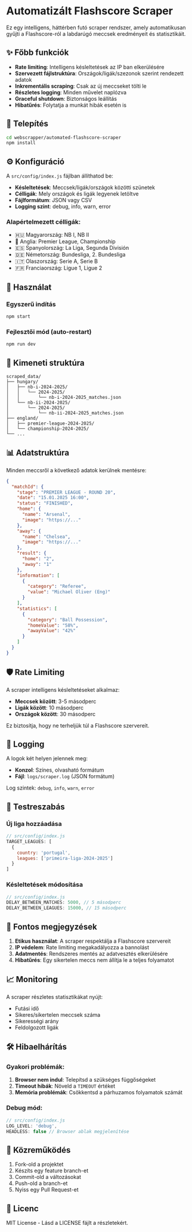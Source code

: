 # Automatizált Flashscore Scraper

Ez egy intelligens, háttérben futó scraper rendszer, amely automatikusan gyűjti a Flashscore-ról a labdarúgó meccsek eredményeit és statisztikáit.

## ✨ Főbb funkciók

- **Rate limiting**: Intelligens késleltetések az IP ban elkerülésére
- **Szervezett fájlstruktúra**: Országok/ligák/szezonok szerint rendezett adatok
- **Inkrementális scraping**: Csak az új meccseket tölti le
- **Részletes logging**: Minden művelet naplózva
- **Graceful shutdown**: Biztonságos leállítás
- **Hibatűrés**: Folytatja a munkát hibák esetén is

## 🚀 Telepítés

```bash
cd webscrapper/automated-flashscore-scraper
npm install
```

## ⚙️ Konfiguráció

A `src/config/index.js` fájlban állíthatod be:

- **Késleltetések**: Meccsek/ligák/országok közötti szünetek
- **Célligák**: Mely országok és ligák legyenek letöltve
- **Fájlformátum**: JSON vagy CSV
- **Logging szint**: debug, info, warn, error

### Alapértelmezett célligák:
- 🇭🇺 Magyarország: NB I, NB II
- 🏴󠁧󠁢󠁥󠁮󠁧󠁿 Anglia: Premier League, Championship
- 🇪🇸 Spanyolország: La Liga, Segunda División
- 🇩🇪 Németország: Bundesliga, 2. Bundesliga
- 🇮🇹 Olaszország: Serie A, Serie B
- 🇫🇷 Franciaország: Ligue 1, Ligue 2

## 🎯 Használat

### Egyszerű indítás
```bash
npm start
```

### Fejlesztői mód (auto-restart)
```bash
npm run dev
```

## 📁 Kimeneti struktúra

```
scraped_data/
├── hungary/
│   ├── nb-i-2024-2025/
│   │   └── 2024-2025/
│   │       └── nb-i-2024-2025_matches.json
│   └── nb-ii-2024-2025/
│       └── 2024-2025/
│           └── nb-ii-2024-2025_matches.json
├── england/
│   ├── premier-league-2024-2025/
│   └── championship-2024-2025/
└── ...
```

## 📊 Adatstruktúra

Minden meccsről a következő adatok kerülnek mentésre:

```json
{
  "matchId": {
    "stage": "PREMIER LEAGUE - ROUND 20",
    "date": "15.01.2025 16:00",
    "status": "FINISHED",
    "home": {
      "name": "Arsenal",
      "image": "https://..."
    },
    "away": {
      "name": "Chelsea", 
      "image": "https://..."
    },
    "result": {
      "home": "2",
      "away": "1"
    },
    "information": [
      {
        "category": "Referee",
        "value": "Michael Oliver (Eng)"
      }
    ],
    "statistics": [
      {
        "category": "Ball Possession",
        "homeValue": "58%",
        "awayValue": "42%"
      }
    ]
  }
}
```

## 🛡️ Rate Limiting

A scraper intelligens késleltetéseket alkalmaz:

- **Meccsek között**: 3-5 másodperc
- **Ligák között**: 10 másodperc  
- **Országok között**: 30 másodperc

Ez biztosítja, hogy ne terheljük túl a Flashscore szervereit.

## 📝 Logging

A logok két helyen jelennek meg:
- **Konzol**: Színes, olvasható formátum
- **Fájl**: `logs/scraper.log` (JSON formátum)

Log szintek: `debug`, `info`, `warn`, `error`

## 🔧 Testreszabás

### Új liga hozzáadása

```javascript
// src/config/index.js
TARGET_LEAGUES: [
  {
    country: 'portugal',
    leagues: ['primeira-liga-2024-2025']
  }
]
```

### Késleltetések módosítása

```javascript
// src/config/index.js
DELAY_BETWEEN_MATCHES: 5000, // 5 másodperc
DELAY_BETWEEN_LEAGUES: 15000, // 15 másodperc
```

## 🚨 Fontos megjegyzések

1. **Etikus használat**: A scraper respektálja a Flashscore szervereit
2. **IP védelem**: Rate limiting megakadályozza a bannolást
3. **Adatmentés**: Rendszeres mentés az adatvesztés elkerülésére
4. **Hibatűrés**: Egy sikertelen meccs nem állítja le a teljes folyamatot

## 📈 Monitoring

A scraper részletes statisztikákat nyújt:
- Futási idő
- Sikeres/sikertelen meccsek száma
- Sikerességi arány
- Feldolgozott ligák

## 🛠️ Hibaelhárítás

### Gyakori problémák:

1. **Browser nem indul**: Telepítsd a szükséges függőségeket
2. **Timeout hibák**: Növeld a `TIMEOUT` értéket
3. **Memória problémák**: Csökkentsd a párhuzamos folyamatok számát

### Debug mód:

```javascript
// src/config/index.js
LOG_LEVEL: 'debug',
HEADLESS: false // Browser ablak megjelenítése
```

## 🤝 Közreműködés

1. Fork-old a projektet
2. Készíts egy feature branch-et
3. Commit-old a változásokat
4. Push-old a branch-et
5. Nyiss egy Pull Request-et

## 📄 Licenc

MIT License - Lásd a LICENSE fájlt a részletekért.